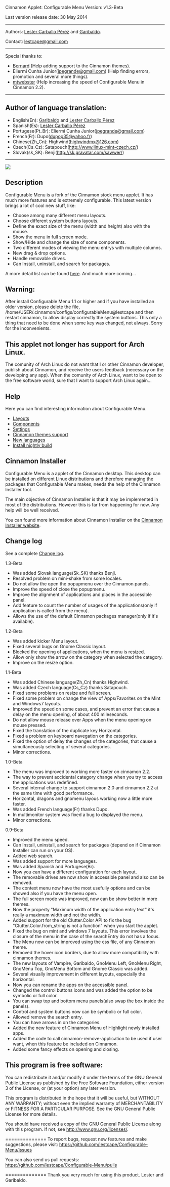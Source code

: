 Cinnamon Applet: Configurable Menu Version: v1.3-Beta

Last version release date: 30 May 2014
***
Authors: [Lester Carballo Pérez](https://github.com/lestcape) and [Garibaldo](https://github.com/Garibaldo).

Contact: lestcape@gmail.com

***
Special thanks to:

- [Bernard](https://github.com/zagortenay333) (Help adding support to the Cinnamon themes).
- Eliermi Cunha Junior(jpegrande@gmail.com) (Help finding errors, promotion and several more things).
- [mtwebster](https://github.com/mtwebster)  (Help increasing the speed of Configurable Menu in Cinnamon 2.2).

--------------
Author of language translation:
--------------
- English(En):       [Garibaldo](https://github.com/Garibaldo) and [Lester Carballo Pérez](https://github.com/lestcape)
- Spanish(Es):       [Lester Carballo Pérez](https://github.com/lestcape)
- Portugese(Pt_Br):  Eliermi Cunha Junior(jpegrande@gmail.com)
- French(Fr):        Dupo(dupop35@yahoo.fr)
- Chinese(Zh_Cn):    Highwind(highwindmx@126.com)
- Czech(Cs_Cz):      Satapouch(http://www.linux-mint-czech.cz/)
- Slovak(sk_SK):    Benji(http://sk.gravatar.com/sawwer/)

--------------
![](https://raw.github.com/wiki/lestcape/Configurable-Menu/img/Capture.png)

Description
--------------
Configurable Menu is a fork of the Cinnamon stock menu applet. It has much more features and is extremely configurable.
This latest version brings a lot of cool new stuff, like:

- Choose among many different menu layouts.
- Choose different system buttons layouts.
- Define the exact size of the menu (width and height) also with the mouse.
- Show the menu in full screen mode.
- Show/Hide and change the size of some components.
- Two different modes of viewing the menu entrys with multiple columns.
- New drag & drop options.
- Handle removable drives.
- Can Install, uninstall, and search for packages.

A more detail list can be found [here](https://github.com/lestcape/Configurable-Menu/wiki/Some-features).
And much more coming...

Warning:
--------------
After install Configurable Menu 1.1 or higher and if you have installed an older version, please delete the file, /home/USER/.cinnamon/configs/configurableMenu@lestcape  and then restart cinnamon, to allow display correctly the system buttons. This only a thing that need to be done when some key was changed, not always. Sorry for the inconvenients.


This applet not longer has support for Arch Linux.
--------------
The comunity of Arch Linux do not want that I or other Cinnamon developer, publish about Cinnamon, and receive the users feedback (necessary on the developing any app). When the comunity of Arch Linux, want to be open to the free software world, sure that I want to support Arch Linux again...

Help
--------------
Here you can find interesting information about Configurable Menu.
   - [Layouts](https://github.com/lestcape/Configurable-Menu/wiki/Menu-layouts)
   - [Components](https://github.com/lestcape/Configurable-Menu/wiki/Menu-components)
   - [Settings](https://github.com/lestcape/Configurable-Menu/wiki/Settings)
   - [Cinnamon themes support](https://github.com/lestcape/Configurable-Menu/wiki/Theme-Support)
   - [New languages](https://github.com/lestcape/Configurable-Menu/wiki/Add-new-languages)
   - [Install nightly build](https://github.com/lestcape/Configurable-Menu/wiki/Install-Nightly-Build)

Cinnamon Installer
--------------
Configurable Menu is a applet of the Cinnamon desktop. This desktop can be installed on different Linux distributions and therefore managing the packages that Configurable Menu makes, needs the help of the Cinnamon Installer tool.

The main objective of Cinnamon Installer is that it may be implemented in most of the distributions. However this is far from happening for now. Any help will be well received.

You can found more information about Cinnamon Installer on the [Cinnamon Installer website](https://github.com/lestcape/Cinnamon-Installer).

Change log
--------------
See a complete [Change log](https://github.com/lestcape/Configurable-Menu/wiki/Change-Log).

1.3-Beta
   - Was added Slovak language(Sk_SK) thanks Benji.
   - Resolved problem on mini-shake from some locales.
   - Do not allow the open the popupmenu over the Cinnamon panels.
   - Improve the speed of close the popupmenu.
   - Improve the alignment of applications and places in the accessible panel.
   - Add feature to count the number of usages of the applications(only if application is called from the menu).
   - Allows the use of the default Cinnamon packages manager(only if it's available).

1.2-Beta
   - Was added kicker Menu layout.
   - Fixed several bugs on Gnome Classic layout.
   - Blocked the opening of applications, when the menu is resized.
   - Allow only show the arrow on the category when selected the category.
   - Improve on the resize option.

1.1-Beta
   - Was added Chinese language(Zh_Cn) thanks Highwind.
   - Was added Czech language(Cs_Cz) thanks Satapouch.
   - Fixed some problems on resize and full screen.
   - Fixed some problem on change the view of Apps/Favorites on the Mint and Windows7 layouts.
   - Improved the speed on some cases, and prevent an error that cause a delay on the menu opening, of about 400 mileseconds.
   - Do not allow mouse release over Apps when the menu opening on mouse pressed.
   - Fixed the translation of the duplicate key Horizontal.
   - Fixed a problem on keyboard navegation on the categories.
   - Fixed the option of delay the changes of the categories, that cause a simultaneously selecting of several categories.
   - Minor corrections.

1.0-Beta
   - The menu was improved to working more faster on cinnamon 2.2.
   - The way to prevent accidental category change when you try to access the applications was redefined.
   - Several internal change to support cinnamon 2.0 and cinnamon 2.2 at the same time with good performance.
   - Horizontal, dragons and gnomenu layous working now a little more faster.
   - Was added French language(Fr) thanks Dupo.
   - In multimonitor system was fixed a bug to displayed the menu.
   - Minor corrections.

0.9-Beta
   - Improved the menu speed.
   - Can Install, uninstall, and search for packages (depend on if Cinnamon Installer can run on your OS).
   - Added web search.
   - Was added support for more languages.
   - Was added Spanish and Portugese(Br).
   - Now you can have a different configuration for each layout.
   - The removable drives are now show in accessible panel and also can be removed.
   - The context menu now have the most usefully options and can be showed also if you have the menu open.
   - The full screen mode was improved, now can be show better in more themes.
   - Now the property "Maximum width of the application entry text" it's really a maximum width and not the width.
   - Added support for the old Clutter.Color API to fix the bug "Clutter.Color.from_string is not a function" when you start the applet.
   - Fixed the bug on mint and windows 7 layouts. This error involves the closure of the menu in the case of the searchEntry do not has a focus.
   - The Menu now can be improved using the css file, of any Cinnamon theme.
   - Removed the hover icon borders, due to allow more compatibility with cinnamon themes.
   - The new layouts of Vampire, Garibaldo, GnoMenu Left, GnoMenu Right, GnoMenu Top, GnoMenu Bottom and Gnome Classic was added.
   - Several visually improvement in different layouts, especially the horizontal.
   - Now you can rename the apps on the accessible panel.
   - Changed the control buttons icons and was added the option to be symbolic or full color.
   - You can swap top and bottom menu panels(also swap the box inside the panels).
   - Control and system buttons now can be symbolic or full color.
   - Allowed remove the search entry.
   - You can have arrows in on the categories.
   - Added the new feature of Cinnamon Menu of Highlight newly installed apps.
   - Added the code to call cinnamon-remove-application to be used if user want, when this feature be included on Cinnamon.
   - Added some fancy effects on opening and closing.

This program is free software:
--------------
You can redistribute it and/or modify it under the terms of the GNU General Public License
as published by the Free Software Foundation, either version 3 of the License, or
(at your option) any later version.

This program is distributed in the hope that it will be useful, but WITHOUT ANY WARRANTY;
without even the implied warranty of MERCHANTABILITY or FITNESS FOR A PARTICULAR PURPOSE.
See the GNU General Public License for more details.

You should have received a copy of the GNU General Public License along with this program.
If not, see http://www.gnu.org/licenses/.

==============
To report bugs, request new features and make suggestions, please visit:
https://github.com/lestcape/Configurable-Menu/issues

You can also send us pull requests:
https://github.com/lestcape/Configurable-Menu/pulls

==============
Thank you very much for using this product.
Lester and Garibaldo.
